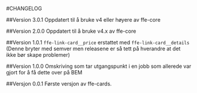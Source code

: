 #CHANGELOG

##Version 3.0.1
Oppdatert til å bruke v4 eller høyere av ffe-core

##Version 2.0.0
Oppdatert til å bruke v4.x av ffe-core

##Version 1.0.1
`ffe-link-card__price` erstattet med `ffe-link-card__details`
(Denne bryter med semver men releasene er så tett på hverandre at det ikke bør skape problemer)

##Version 1.0.0
Omskriving som tar utgangspunkt i en jobb som allerede var gjort for å få dette over på BEM

##Versjon 0.0.1
Første versjon av ffe-cards.

